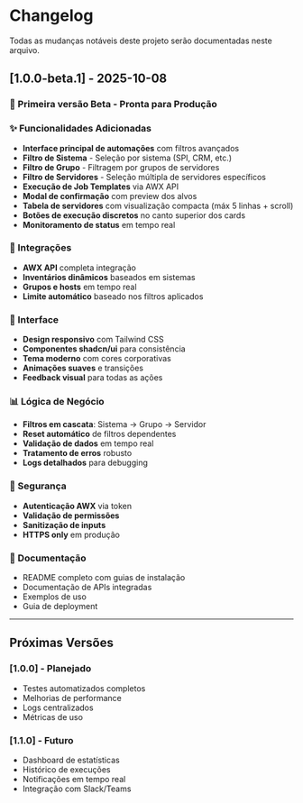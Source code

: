 # Changelog

Todas as mudanças notáveis deste projeto serão documentadas neste arquivo.

## [1.0.0-beta.1] - 2025-10-08

### 🚀 Primeira versão Beta - Pronta para Produção

### ✨ Funcionalidades Adicionadas
- **Interface principal de automações** com filtros avançados
- **Filtro de Sistema** - Seleção por sistema (SPI, CRM, etc.)
- **Filtro de Grupo** - Filtragem por grupos de servidores
- **Filtro de Servidores** - Seleção múltipla de servidores específicos
- **Execução de Job Templates** via AWX API
- **Modal de confirmação** com preview dos alvos
- **Tabela de servidores** com visualização compacta (máx 5 linhas + scroll)
- **Botões de execução discretos** no canto superior dos cards
- **Monitoramento de status** em tempo real

### 🔧 Integrações
- **AWX API** completa integração
- **Inventários dinâmicos** baseados em sistemas
- **Grupos e hosts** em tempo real
- **Limite automático** baseado nos filtros aplicados

### 🎨 Interface
- **Design responsivo** com Tailwind CSS
- **Componentes shadcn/ui** para consistência
- **Tema moderno** com cores corporativas
- **Animações suaves** e transições
- **Feedback visual** para todas as ações

### 📊 Lógica de Negócio
- **Filtros em cascata**: Sistema → Grupo → Servidor
- **Reset automático** de filtros dependentes
- **Validação de dados** em tempo real
- **Tratamento de erros** robusto
- **Logs detalhados** para debugging

### 🔐 Segurança
- **Autenticação AWX** via token
- **Validação de permissões** 
- **Sanitização de inputs**
- **HTTPS only** em produção

### 📝 Documentação
- README completo com guias de instalação
- Documentação de APIs integradas
- Exemplos de uso
- Guia de deployment

---

## Próximas Versões

### [1.0.0] - Planejado
- Testes automatizados completos
- Melhorias de performance
- Logs centralizados
- Métricas de uso

### [1.1.0] - Futuro
- Dashboard de estatísticas
- Histórico de execuções
- Notificações em tempo real
- Integração com Slack/Teams